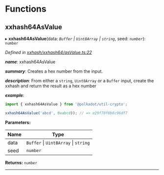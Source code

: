 

# Functions

<a id="xxhash64asvalue"></a>

##  xxhash64AsValue

▸ **xxhash64AsValue**(data: *`Buffer` \| `Uint8Array` \| `string`*, seed: *`number`*): `number`

*Defined in [xxhash/xxhash64/asValue.ts:22](https://github.com/polkadot-js/common/blob/8861269/packages/util-crypto/src/xxhash/xxhash64/asValue.ts#L22)*

*__name__*: xxhash64AsValue

*__summary__*: Creates a hex number from the input.

*__description__*: From either a `string`, `Uint8Array` or a `Buffer` input, create the xxhash and return the result as a hex number

*__example__*:   

```javascript
import { xxhash64AsValue } from '@polkadot/util-crypto';

xxhash64AsValue('abcd', 0xabcd)); // => e29f70f8b8c96df7
```

**Parameters:**

| Name | Type |
| ------ | ------ |
| data | `Buffer` \| `Uint8Array` \| `string` |
| seed | `number` |

**Returns:** `number`

___


